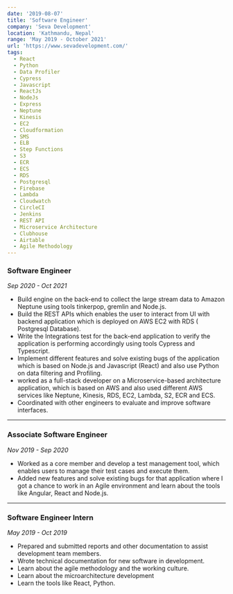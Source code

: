 ```yaml
---
date: '2019-08-07'
title: 'Software Engineer'
company: 'Seva Development'
location: 'Kathmandu, Nepal'
range: 'May 2019 - October 2021'
url: 'https://www.sevadevelopment.com/'
tags:
  - React
  - Python
  - Data Profiler
  - Cypress
  - Javascript
  - ReactJs
  - NodeJs
  - Express
  - Neptune
  - Kinesis
  - EC2
  - Cloudformation
  - SMS
  - ELB
  - Step Functions
  - S3
  - ECR
  - ECS
  - RDS
  - Postgresql
  - Firebase
  - Lambda
  - Cloudwatch
  - CircleCI
  - Jenkins
  - REST API
  - Microservice Architecture
  - Clubhouse
  - Airtable
  - Agile Methodology
---
```


### Software Engineer

_Sep 2020 - Oct 2021_

- Build engine on the back-end to collect the large stream data to Amazon Neptune using tools tinkerpop, gremlin and Node.js.
- Build the REST APIs which enables the user to interact from UI with backend application which is deployed on AWS EC2 with RDS ( Postgresql Database).
- Write the Integrations test for the back-end application to verify the application is performing accordingly using tools Cypress and Typescript.
- Implement different features and solve existing bugs of the application which is based on Node.js and Javascript (React) and also use Python on data filtering and Profiling.
- worked as a full-stack developer on a Microservice-based architecture application, which is based on AWS and also used different AWS services like Neptune, Kinesis, RDS, EC2, Lambda, S2, ECR and ECS.
- Coordinated with other engineers to evaluate and improve software interfaces.

---

### Associate Software Engineer

_Nov 2019 - Sep 2020_

- Worked as a core member and develop a test management tool, which enables users to manage their test cases and execute them.
- Added new features and solve existing bugs for that application where I got a chance to work in an Agile environment and learn about the tools like Angular, React and Node.js.

---

### Software Engineer Intern

_May 2019 - Oct 2019_

- Prepared and submitted reports and other documentation to assist development team members.
- Wrote technical documentation for new software in development.
- Learn about the agile methodology and the working culture.
- Learn about the microarchitecture development
- Learn the tools like React, Python.
